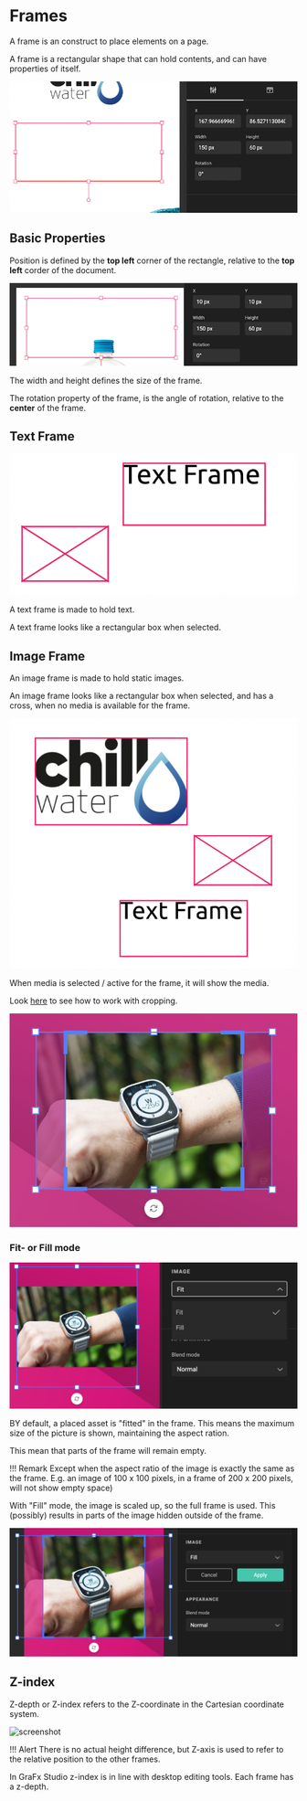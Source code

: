 # Frames

A frame is an construct to place elements on a page.

A frame is a rectangular shape that can hold contents, and can have properties of itself.

![screenshot-fullwidth](frame-1.png)

## Basic Properties

Position is defined by the **top left** corner of the rectangle, relative to the **top left** corder of the document.

![screenshot-fullwidth](frame-2.png)

The width and height defines the size of the frame.

The rotation property of the frame, is the angle of rotation, relative to the **center** of the frame.


## Text Frame

![screenshot](frame-types.png)

A text frame is made to hold text.

A text frame looks like a rectangular box when selected.

## Image Frame

An image frame is made to hold static images.

An image frame looks like a rectangular box when selected, and has a cross, when no media is available for the frame.

![screenshot-fullwidth](frame-types-2.png)

When media is selected / active for the frame, it will show the media.

Look [here](/GraFx-Studio/concepts/crop/) to see how to work with cropping.

![screenshot-fullwidth](../crop/rectcrop.png)

### Fit- or Fill mode

![screenshot-fullwidth](fit-fill.png)

BY default, a placed asset is "fitted" in the frame. This means the maximum size of the  picture is shown, maintaining the aspect ration.

This mean that parts of the frame will remain empty.

!!! Remark
	Except when the aspect ratio of the image is exactly the same as the frame. E.g. an image of 100 x 100 pixels, in a frame of 200 x 200 pixels, will not show empty space)

With "Fill" mode, the image is scaled up, so the full frame is used. This (possibly) results in parts of the image hidden outside of the frame.

![screenshot-fullwidth](fillmode.png)


## Z-index

Z-depth or Z-index refers to the Z-coordinate in the Cartesian coordinate system. 

![screenshot](https://upload.wikimedia.org/wikipedia/commons/6/69/Coord_system_CA_0.svg)

!!! Alert
	There is no actual height difference, but Z-axis is used to refer to the relative position to the other frames.

In GraFx Studio z-index is in line with desktop editing tools. Each frame has a z-depth. 